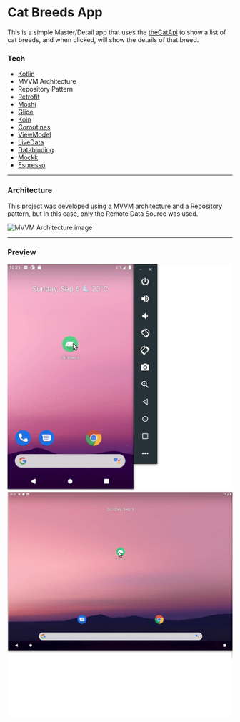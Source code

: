 # Cat Breeds App

This is a simple Master/Detail app that uses the [theCatApi] to show a list of cat breeds, and when clicked, will show the details of that breed.



### Tech
* [Kotlin]
* MVVM Architecture
* Repository Pattern
* [Retrofit]
* [Moshi]
* [Glide]
* [Koin]
* [Coroutines]
* [ViewModel]
* [LiveData]
* [Databinding]
* [Mockk]
* [Espresso]


---
### Architecture
This project was developed using a MVVM architecture and a Repository pattern, but in this case, only the Remote Data Source was used.

![MVVM Architecture image](https://developer.android.com/topic/libraries/architecture/images/final-architecture.png)


---
### Preview
![Phone Demo](preview/phone_demo.gif)
![Tablet Demo](preview/tablet_demo.gif)


[theCatApi]: <https://thecatapi.com/>
[Kotlin]: <https://kotlinlang.org/>
[Retrofit]: <https://github.com/square/retrofit>
[Moshi]: <https://github.com/square/moshi/>
[Glide]: <https://github.com/bumptech/glide>
[Koin]: <https://github.com/InsertKoinIO/koin>
[Coroutines]: <https://github.com/Kotlin/kotlinx.coroutines>
[ViewModel]: <https://developer.android.com/topic/libraries/architecture/viewmodel>
[LiveData]: <https://developer.android.com/topic/libraries/architecture/livedata>
[Databinding]: <https://developer.android.com/topic/libraries/data-binding>
[Mockk]: <https://mockk.io/>
[Espresso]: <https://developer.android.com/training/testing/espresso>
